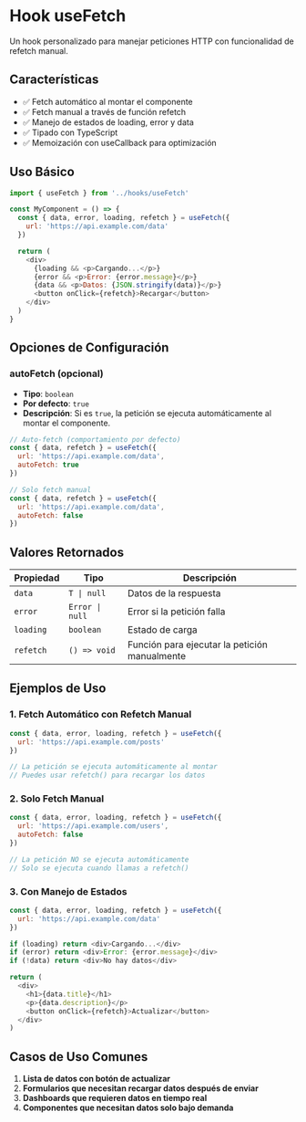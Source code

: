 # Hook useFetch

Un hook personalizado para manejar peticiones HTTP con funcionalidad de refetch manual.

## Características

- ✅ Fetch automático al montar el componente
- ✅ Fetch manual a través de función refetch
- ✅ Manejo de estados de loading, error y data
- ✅ Tipado con TypeScript
- ✅ Memoización con useCallback para optimización

## Uso Básico

```javascript
import { useFetch } from '../hooks/useFetch'

const MyComponent = () => {
  const { data, error, loading, refetch } = useFetch({
    url: 'https://api.example.com/data'
  })

  return (
    <div>
      {loading && <p>Cargando...</p>}
      {error && <p>Error: {error.message}</p>}
      {data && <p>Datos: {JSON.stringify(data)}</p>}
      <button onClick={refetch}>Recargar</button>
    </div>
  )
}
```

## Opciones de Configuración

### autoFetch (opcional)
- **Tipo**: `boolean`
- **Por defecto**: `true`
- **Descripción**: Si es `true`, la petición se ejecuta automáticamente al montar el componente.

```javascript
// Auto-fetch (comportamiento por defecto)
const { data, refetch } = useFetch({
  url: 'https://api.example.com/data',
  autoFetch: true
})

// Solo fetch manual
const { data, refetch } = useFetch({
  url: 'https://api.example.com/data',
  autoFetch: false
})
```

## Valores Retornados

| Propiedad | Tipo | Descripción |
|-----------|------|-------------|
| `data` | `T \| null` | Datos de la respuesta |
| `error` | `Error \| null` | Error si la petición falla |
| `loading` | `boolean` | Estado de carga |
| `refetch` | `() => void` | Función para ejecutar la petición manualmente |

## Ejemplos de Uso

### 1. Fetch Automático con Refetch Manual
```javascript
const { data, error, loading, refetch } = useFetch({
  url: 'https://api.example.com/posts'
})

// La petición se ejecuta automáticamente al montar
// Puedes usar refetch() para recargar los datos
```

### 2. Solo Fetch Manual
```javascript
const { data, error, loading, refetch } = useFetch({
  url: 'https://api.example.com/users',
  autoFetch: false
})

// La petición NO se ejecuta automáticamente
// Solo se ejecuta cuando llamas a refetch()
```

### 3. Con Manejo de Estados
```javascript
const { data, error, loading, refetch } = useFetch({
  url: 'https://api.example.com/data'
})

if (loading) return <div>Cargando...</div>
if (error) return <div>Error: {error.message}</div>
if (!data) return <div>No hay datos</div>

return (
  <div>
    <h1>{data.title}</h1>
    <p>{data.description}</p>
    <button onClick={refetch}>Actualizar</button>
  </div>
)
```

## Casos de Uso Comunes

1. **Lista de datos con botón de actualizar**
2. **Formularios que necesitan recargar datos después de enviar**
3. **Dashboards que requieren datos en tiempo real**
4. **Componentes que necesitan datos solo bajo demanda** 